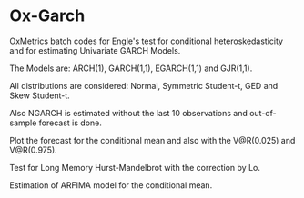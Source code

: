 # Ox-Garch
OxMetrics batch codes for Engle's test for conditional heteroskedasticity and for estimating Univariate GARCH Models.

The Models are: ARCH(1), GARCH(1,1), EGARCH(1,1) and GJR(1,1).

All distributions are considered: Normal, Symmetric Student-t, GED and Skew Student-t.

Also NGARCH is estimated without the last 10 observations and out-of-sample forecast is done.

Plot the forecast for the conditional mean and also with the V@R(0.025) and V@R(0.975).

Test for Long Memory Hurst-Mandelbrot with the correction by Lo.

Estimation of ARFIMA model for the conditional mean.

